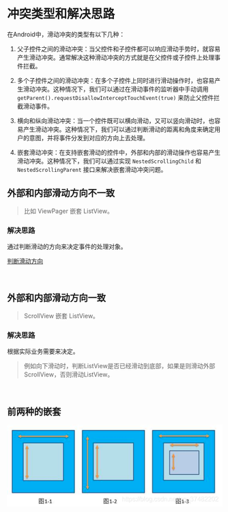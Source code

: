 # 冲突类型和解决思路
在Android中，滑动冲突的类型有以下几种：

1. 父子控件之间的滑动冲突：当父控件和子控件都可以响应滑动手势时，就容易产生滑动冲突。通常解决这种滑动冲突的方式就是在父控件或子控件上处理事件拦截。

2. 多个子控件之间的滑动冲突：在多个子控件上同时进行滑动操作时，也容易产生滑动冲突。这种情况下，我们可以通过在滑动事件的监听器中手动调用 `getParent().requestDisallowInterceptTouchEvent(true)` 来防止父控件拦截滑动事件。

3. 横向和纵向滑动冲突：当一个控件既可以横向滑动，又可以竖向滑动时，也容易产生滑动冲突。这种情况下，我们可以通过判断滑动的距离和角度来确定用户的意图，并将事件分发到对应的方向上去处理。

4. 嵌套滑动冲突：在支持嵌套滑动的控件中，外部和内部的滑动操作也容易产生滑动冲突。这种情况下，我们可以通过实现 `NestedScrollingChild` 和 `NestedScrollingParent` 接口来解决嵌套滑动冲突问题。

## 外部和内部滑动方向不一致

> 比如 ViewPager 嵌套 ListView。

### 解决思路
通过判断滑动的方向来决定事件的处理对象。

[判断滑动方向](doc/判断滑动方向.md)

<br>

## 外部和内部滑动方向一致
> ScrollView 嵌套 ListView。

### 解决思路
根据实际业务需要来决定。

> 例如向下滑动时，判断ListView是否已经滑动到底部，如果是则滑动外部ScrollView，否则滑动ListView。

<br>

## 前两种的嵌套

![](img/fc55a684.png)
